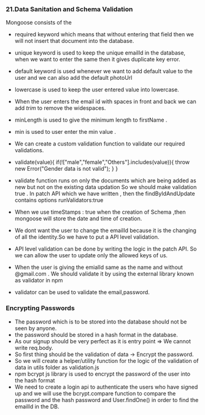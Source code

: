 ### 21.Data Sanitation and Schema Validation 

Mongoose consists of the 
- required keyword which means that without entering that field then we will not insert that document into the database.
- unique keyword is used to keep the unique emailId in the database, when we want to enter the same then it gives duplicate key error.
- default keyword is used whenever we want to add default value to the user and we can also add the default photoUrl
- lowercase is used to keep the user entered value into lowercase.
- When the user enters the email id with spaces in front and back we can add *trim* to remove the widespaces.
- minLength is used to give the minimum length to firstName .
- min is used to user enter the min value .
- We can create a custom validation function to validate our required validations.
- validate(value){
    if(!["male","female","Others"].includes(value)){
        throw new Error("Gender data is not valid");
    }
}
-  validate  function runs on only the documents which are being added as new but not on the existing data updation So we should make validation true . In patch API which we have written , then the findByIdAndUpdate contains options runValidators:true

- When we use timeStamps : true when the creation of Schema ,then mongoose will store the date and time of creation.

- We dont want the user to change the emailId because it is the changing of all the identity.So we have to put a API level validation.

- API level validation can be done by writing the logic in the patch API. So we can allow the user to update only the allowed keys of us.

- When the user is giving the emialId same as the name and without @gmail.com . We should validate it by using the external library known as validator in npm
- validator can be used to validate the email,password.

### Encrypting Passwords
- The password which is to be stored into the database should not be seen by anyone.
- the password should be stored in a hash format in the database.
- As our signup should be very perfect as it is entry point => We cannot write req.body.
- So first thing should be the validation of data -> Encrypt the password.
- So we will create a helper/utility function for the logic of the validation of data in utils folder as validation.js
- npm bcrypt js library is used to encrypt the password of the user into the hash format
- We need to create a login api to authenticate the users who have signed up and we will use the bcrypt.compare function to compare the password and the hash password and User.findOne() in order to find the emailId in the DB.